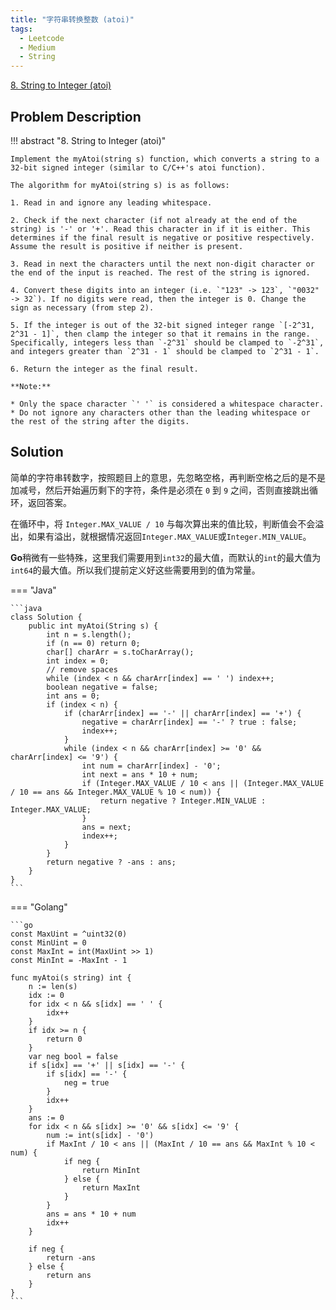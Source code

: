 ```yaml
---
title: "字符串转换整数 (atoi)"
tags:
  - Leetcode
  - Medium
  - String
---
```


[8. String to Integer (atoi)](https://leetcode.com/problems/string-to-integer-atoi/)

## Problem Description

!!! abstract "8. String to Integer (atoi)"

    Implement the myAtoi(string s) function, which converts a string to a 32-bit signed integer (similar to C/C++'s atoi function).

    The algorithm for myAtoi(string s) is as follows:

    1. Read in and ignore any leading whitespace.

    2. Check if the next character (if not already at the end of the string) is '-' or '+'. Read this character in if it is either. This determines if the final result is negative or positive respectively. Assume the result is positive if neither is present.

    3. Read in next the characters until the next non-digit character or the end of the input is reached. The rest of the string is ignored.

    4. Convert these digits into an integer (i.e. `"123" -> 123`, `"0032" -> 32`). If no digits were read, then the integer is 0. Change the sign as necessary (from step 2).

    5. If the integer is out of the 32-bit signed integer range `[-2^31, 2^31 - 1]`, then clamp the integer so that it remains in the range. Specifically, integers less than `-2^31` should be clamped to `-2^31`, and integers greater than `2^31 - 1` should be clamped to `2^31 - 1`.

    6. Return the integer as the final result.

    **Note:**

    * Only the space character `' '` is considered a whitespace character.
    * Do not ignore any characters other than the leading whitespace or the rest of the string after the digits.

## Solution

简单的字符串转数字，按照题目上的意思，先忽略空格，再判断空格之后的是不是加减号，然后开始遍历剩下的字符，条件是必须在 `0` 到 `9` 之间，否则直接跳出循环，返回答案。

在循环中，将 `Integer.MAX_VALUE / 10` 与每次算出来的值比较，判断值会不会溢出，如果有溢出，就根据情况返回`Integer.MAX_VALUE`或`Integer.MIN_VALUE`。

**Go**稍微有一些特殊，这里我们需要用到`int32`的最大值，而默认的`int`的最大值为`int64`的最大值。所以我们提前定义好这些需要用到的值为常量。

=== "Java"

    ```java
    class Solution {
        public int myAtoi(String s) {
            int n = s.length();
            if (n == 0) return 0;
            char[] charArr = s.toCharArray();
            int index = 0;
            // remove spaces
            while (index < n && charArr[index] == ' ') index++;
            boolean negative = false;
            int ans = 0;
            if (index < n) {
                if (charArr[index] == '-' || charArr[index] == '+') {
                    negative = charArr[index] == '-' ? true : false;
                    index++;
                }
                while (index < n && charArr[index] >= '0' && charArr[index] <= '9') {
                    int num = charArr[index] - '0';
                    int next = ans * 10 + num;
                    if (Integer.MAX_VALUE / 10 < ans || (Integer.MAX_VALUE / 10 == ans && Integer.MAX_VALUE % 10 < num)) {
                        return negative ? Integer.MIN_VALUE : Integer.MAX_VALUE;
                    }
                    ans = next;
                    index++;
                }
            }
            return negative ? -ans : ans;
        }
    }
    ```

=== "Golang"

    ```go
    const MaxUint = ^uint32(0) 
    const MinUint = 0 
    const MaxInt = int(MaxUint >> 1) 
    const MinInt = -MaxInt - 1

    func myAtoi(s string) int {
        n := len(s)
        idx := 0
        for idx < n && s[idx] == ' ' {
            idx++
        }
        if idx >= n {
            return 0
        }
        var neg bool = false
        if s[idx] == '+' || s[idx] == '-' {
            if s[idx] == '-' {
                neg = true
            }
            idx++
        }
        ans := 0
        for idx < n && s[idx] >= '0' && s[idx] <= '9' {
            num := int(s[idx] - '0')
            if MaxInt / 10 < ans || (MaxInt / 10 == ans && MaxInt % 10 < num) {
                if neg {
                    return MinInt
                } else {
                    return MaxInt
                }
            }
            ans = ans * 10 + num
            idx++
        }
        
        if neg {
            return -ans
        } else {
            return ans
        }
    }
    ```